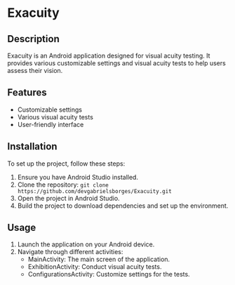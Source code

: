 # Exacuity

## Description
Exacuity is an Android application designed for visual acuity testing. It provides various customizable settings and visual acuity tests to help users assess their vision.

## Features
- Customizable settings
- Various visual acuity tests
- User-friendly interface

## Installation
To set up the project, follow these steps:
1. Ensure you have Android Studio installed.
2. Clone the repository: `git clone https://github.com/devgabrielsborges/Exacuity.git`
3. Open the project in Android Studio.
4. Build the project to download dependencies and set up the environment.

## Usage
1. Launch the application on your Android device.
2. Navigate through different activities:
   - MainActivity: The main screen of the application.
   - ExhibitionActivity: Conduct visual acuity tests.
   - ConfigurationsActivity: Customize settings for the tests.
